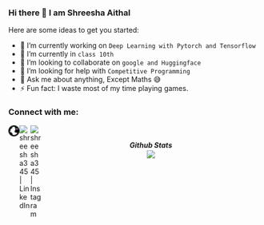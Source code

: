 ### Hi there 👋 I am Shreesha Aithal

<!--
**shreesha345/shreesha345** is a ✨ _special_ ✨ repository because its `README.md` (this file) appears on your GitHub profile.
-->
Here are some ideas to get you started:

- 🔭 I’m currently working on `Deep Learning with Pytorch and Tensorflow`
- 🌱 I’m currently in `class 10th`
- 👯 I’m looking to collaborate on `google and Huggingface`
- 🤔 I’m looking for help with `Competitive Programming`
- 💬 Ask me about anything, Except Maths 😅
- ⚡  Fun fact: I waste most of my time playing games.

### Connect with me:
[<img align="left" alt="webpage" width="22px" src="https://raw.githubusercontent.com/iconic/open-iconic/master/svg/globe.svg" />][website]
[<img align="left" alt="shreesha345  | LinkedIn" width="22px" src="https://cdn.jsdelivr.net/npm/simple-icons@v3/icons/linkedin.svg" />][linkedin]
[<img align="left" alt="shreesha345  | Instagram" width="22px" src="https://cdn.jsdelivr.net/npm/simple-icons@v3/icons/instagram.svg" />][instagram]
<br />

<div align="center">
  <i><b>Github Stats</b></i>
  <br/>
  <img align="center" src="https://github-readme-stats.anuraghazra1.vercel.app/api?username=shreesha345&show_icons=true" />
</div>

[website]: https://mywebpage.ashish454570.now.sh/
[instagram]: https://www.instagram.com/shreesha_aithal/
[linkedin]: https://www.linkedin.com/in/shreesha-aithal-a34a7b203/
